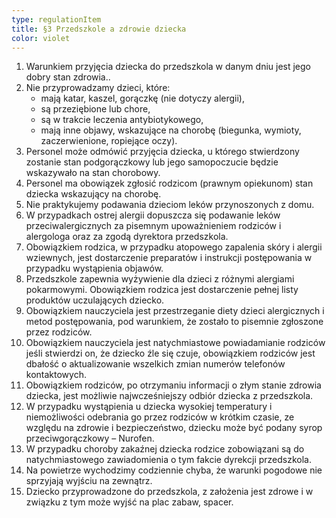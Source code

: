 ```yaml
---
type: regulationItem
title: §3 Przedszkole a zdrowie dziecka
color: violet
---
```


1. Warunkiem przyjęcia dziecka do przedszkola w danym dniu jest jego dobry stan zdrowia..
2. Nie przyprowadzamy dzieci, które:
   - mają katar, kaszel, gorączkę (nie dotyczy alergii),
   - są przeziębione lub chore,
   - są w trakcie leczenia antybiotykowego,
   - mają inne objawy, wskazujące na chorobę (biegunka, wymioty, zaczerwienione, ropiejące oczy).
3. Personel może odmówić przyjęcia dziecka, u którego stwierdzony zostanie stan podgorączkowy lub jego samopoczucie będzie wskazywało na stan chorobowy.
4. Personel ma obowiązek zgłosić rodzicom (prawnym opiekunom) stan dziecka wskazujący na chorobę.
5. Nie praktykujemy podawania dzieciom leków przynoszonych z domu.
6. W przypadkach ostrej alergii dopuszcza się podawanie leków przeciwalergicznych za pisemnym upoważnieniem rodziców i alergologa oraz za zgodą dyrektora przedszkola.
7. Obowiązkiem rodzica, w przypadku atopowego zapalenia skóry i alergii wziewnych, jest dostarczenie preparatów i instrukcji postępowania w przypadku wystąpienia objawów.
8. Przedszkole zapewnia wyżywienie dla dzieci z różnymi alergiami pokarmowymi. Obowiązkiem rodzica jest dostarczenie pełnej listy produktów uczulających dziecko.
9. Obowiązkiem nauczyciela jest przestrzeganie diety dzieci alergicznych i metod postępowania, pod warunkiem, że zostało to pisemnie zgłoszone przez rodziców.
10. Obowiązkiem nauczyciela jest natychmiastowe powiadamianie rodziców jeśli stwierdzi on, że dziecko źle się czuje, obowiązkiem rodziców jest dbałość o aktualizowanie wszelkich zmian numerów telefonów kontaktowych.
11. Obowiązkiem rodziców, po otrzymaniu informacji o złym stanie zdrowia dziecka, jest możliwie najwcześniejszy odbiór dziecka z przedszkola.
12. W przypadku wystąpienia u dziecka wysokiej temperatury i niemożliwości odebrania go przez rodziców w krótkim czasie, ze względu na zdrowie i bezpieczeństwo, dziecku może być podany syrop przeciwgorączkowy – Nurofen.
13. W przypadku choroby zakaźnej dziecka rodzice zobowiązani są do natychmiastowego zawiadomienia o tym fakcie dyrekcji przedszkola.
14. Na powietrze wychodzimy codziennie chyba, że warunki pogodowe nie sprzyjają wyjściu na zewnątrz.
15. Dziecko przyprowadzone do przedszkola, z założenia jest zdrowe i w związku z tym może wyjść na plac zabaw, spacer.
